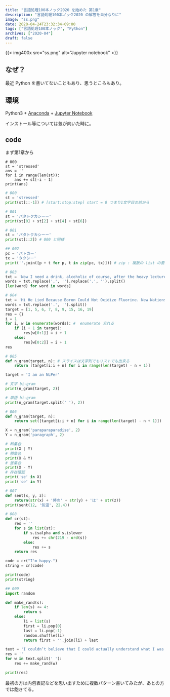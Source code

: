 ```yaml
---
title: "言語処理100本ノック2020 を始めた 第1章"
description: "言語処理100本ノック2020 の解答を自分なりに"
image: "ss.png"
date: 2020-04-24T23:32:34+09:00
tags: ["言語処理100本ノック", "Python"]
archives: ["2020-04"]
draft: false
---
```


{{< img400x src="ss.png" alt="Jupyter notebook" >}}

## なぜ？
最近 Python を書いてないこともあり、思うところもあり。

## 環境
Python3 + [Anaconda](https://www.python.jp/install/anaconda/macos/install.html) + [Jupyter Notebook](https://jupyter.org/)

インストール等については気が向いた時に。

## code

まず第1章から

```pyhton
# 000
st = 'stressed'
ans = ''
for i in range(len(st)):
    ans += st[-i - 1]
print(ans)
```

```python
# 000
st = 'stressed'
print(st[::-1]) # [start:stop:step] start = 0 つまり1文字目の前から
```

```python
# 001
st = 'パタトクカシーー'
print(st[0] + st[2] + st[4] + st[6])
```

```python
# 001
st = 'パタトクカシーー'
print(st[::2]) # 000 と同様
```

```python
## 002
pc = 'パトカー'
tx = 'タクシー'
print(''.join([p + t for p, t in zip(pc, tx)])) # zip : 複数の list の要素をまとめて読む, 内包表記のことを忘れている
```

```python
# 003
txt = 'Now I need a drink, alcoholic of course, after the heavy lectures involving quantum mechanics.'
words = txt.replace(',', '').replace('.', '').split()
[len(word) for word in words]
```

```python
# 004
txt = 'Hi He Lied Because Boron Could Not Oxidize Fluorine. New Nations Might Also Sign Peace Security Clause. Arthur King Can.'
words = txt.replace('.', '').split()
target = [1, 5, 6, 7, 8, 9, 15, 16, 19]
res = {}
i = 1
for i, w in enumerate(words): #  enumerate 忘れる
    if (i + 1 in target):
        res[w[0:1]] = i + 1 
    else:
        res[w[0:2]] = i + 1
res
```

```python
# 005
def n_gram(target, n): # スライスは文字列でもリストでも出来る
    return [target[i:i + n] for i in range(len(target) - n + 1)]

target = 'I am an NLPer'

# 文字 bi-gram
print(n_gram(target, 2))

# 単語 bi-gram
print(n_gram(target.split(' '), 2))
```

```python
# 006
def n_gram(target, n):
    return set([target[i:i + n] for i in range(len(target) - n + 1)])

X = n_gram('paraparaparadise', 2)
Y = n_gram('paragraph', 2)

# 和集合
print(X | Y)
# 積集合
print(X & Y)
# 差集合
print(X - Y)
# 存在確認
print('se' in X)
print('se' in Y)
```

```python
# 007
def sent(x, y, z):
    return(str(x) + '時の' + str(y) + 'は' + str(z))
print(sent(12, '気温', 22.4))
```

```python
# 008
def cr(st):
    res = ''
    for s in list(st):
        if s.isalpha and s.islower
            res += chr(219 - ord(s))
        else:
            res += s
    return res

code = cr("I'm happy.")
string = cr(code)

print(code)
print(string)
```

```python
## 009
import random

def make_rand(s):
    if len(s) <= 4:
        return s
    else:
        li = list(s)
        first = li.pop(0)
        last = li.pop(-1)
        random.shuffle(li)
        return first + ''.join(li) + last

text = 'I couldn’t believe that I could actually understand what I was reading : the phenomenal power of the human mind .'
res = ''
for w in text.split(' '):
    res += make_rand(w)

print(res)
```

最初の方は内包表記などを思い出すために複数パターン書いてみたが、あとの方では飽きてる。
